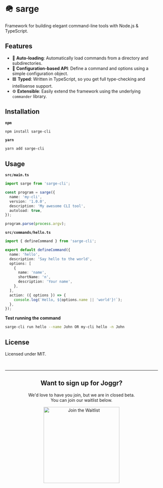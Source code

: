 # 🪖 sarge

Framework for building elegant command-line tools with Node.js &amp; TypeScript.

## Features

* 🔄 **Auto-loading**: Automatically load commands from a directory and subdirectories.
* 📝 **Configuration-based API**: Define a command and options using a simple configuration object.
* 🟦 **Typed**: Written in TypeScript, so you get full type-checking and intellisense support.
* ⚙️ **Extensible**: Easily extend the framework using the underlying `commander` library.

## Installation

**`npm`**
```bash
npm install sarge-cli
```

**`yarn`**
```bash
yarn add sarge-cli
```

## Usage

**`src/main.ts`**
```typescript
import sarge from 'sarge-cli';

const program = sarge({
  name: 'my-cli',
  version: '1.0.0',
  description: 'My awesome CLI tool',
  autoload: true,
});

program.parse(process.argv);
```

**`src/commands/hello.ts`**
```typescript
import { defineCommand } from 'sarge-cli';

export default defineCommand({
  name: 'hello',
  description: 'Say hello to the world',
  options: [
    {
      name: 'name',
      shortName: 'n',
      description: 'Your name',
    },
  ],
  action: ({ options }) => {
    console.log(`Hello, ${options.name || 'world'}!`);
  },
});
```

**Test running the command**
```bash
sarge-cli run hello --name John OR my-cli hello -n John
```

## License

Licensed under MIT.

<br>
<hr>
<h2 align="center">
    Want to sign up for Joggr?
</h2>
<p align="center">
    We'd love to have you join, but we are in closed beta. <br> You can join our waitlist below.
</p>
<p align="center">
  <a href="https://www.joggr.io/waitlist?utm_source=github&utm_medium=org-readme&utm_campaign=static-docs">
    <img src="https://cdn.joggr.io/assets/static/badges/joggr-waitlist.svg" width="250px" alt="Join the Waitlist" />
  </a>
</p>
